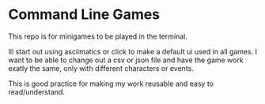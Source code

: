 # Command Line Games
This repo is for minigames to be played in the terminal.

Ill start out using asciimatics or click to make a default ui used in all games. 
I want to be able to change out a csv or json file and have the game work exatly the same, 
only with different characters or events. 

This is good practice for making my work reusable and easy to read/understand.
